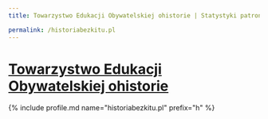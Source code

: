 ```yaml
---
title: Towarzystwo Edukacji Obywatelskiej ohistorie | Statystyki patronite.pl | Patromierz

permalink: /historiabezkitu.pl
---
```


# [Towarzystwo Edukacji Obywatelskiej ohistorie](https://patronite.pl/historiabezkitu.pl)

{% include profile.md name="historiabezkitu.pl" prefix="h" %}

